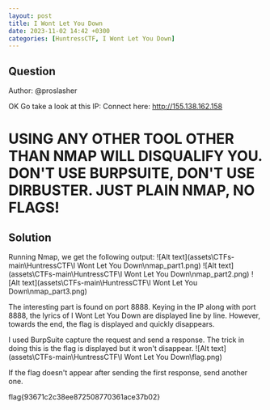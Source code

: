 ```yaml
---
layout: post
title: I Wont Let You Down
date: 2023-11-02 14:42 +0300
categories: [HuntressCTF, I Wont Let You Down]
---
```

## Question
Author: @proslasher

OK Go take a look at this IP:
Connect here: http://155.138.162.158
# USING ANY OTHER TOOL OTHER THAN NMAP WILL DISQUALIFY YOU. DON'T USE BURPSUITE, DON'T USE DIRBUSTER. JUST PLAIN NMAP, NO FLAGS!

## Solution
Running Nmap, we get the following output:
![Alt text](assets\CTFs-main\HuntressCTF\I Wont Let You Down\nmap_part1.png)
![Alt text](assets\CTFs-main\HuntressCTF\I Wont Let You Down\nmap_part2.png)
![Alt text](assets\CTFs-main\HuntressCTF\I Wont Let You Down\nmap_part3.png)

The interesting part is found on port 8888. Keying in the IP along with port 8888, the lyrics of I Wont Let You Down are displayed line by line. However, towards the end, the flag is displayed and quickly disappears.

I used BurpSuite capture the request and send a response. The trick in doing this is the flag is displayed but it won't disappear.
![Alt text](assets\CTFs-main\HuntressCTF\I Wont Let You Down\flag.png)

If the flag doesn't appear after sending the first response, send another one.


flag{93671c2c38ee872508770361ace37b02}
